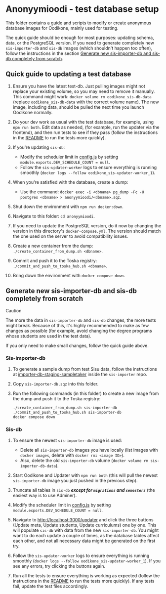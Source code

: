 # Anonyymioodi - test database setup

This folder contains a guide and scripts to modify or create anonymous database images for Oodikone, mainly used for testing.

The quick guide should be enough for most purposes: updating schema, data, or the PostgreSQL version. If you need to generate completely new `sis-importer-db` and `sis-db` images (which shouldn't happen too often), follow the instructions in the section [Generate new sis-importer-db and sis-db completely from scratch](#generate-new-sis-importer-db-and-sis-db-completely-from-scratch).

## Quick guide to updating a test database

1. Ensure you have the latest test-db. Just pulling images might not replace your existing volume, so you may need to remove it manually. This command might work: `docker volume rm oodikone_sis-db-data` (replace `oodikone_sis-db-data` with the correct volume name). The new image, including data, should be pulled the next time you launch Oodikone normally.

2. Do your dev work as usual with the test database, for example, using `npm run both`. Edit data as needed, (for example, run the updater via the frontend), and then run tests to see if they pass (follow the instructions in the [README](../README.md) to run the tests more quickly).

3. If you're updating `sis-db`:

   - Modify the scheduler limit in [config.js](../updater/sis-updater-scheduler/src/config.js) by setting `module.exports.DEV_SCHEDULE_COUNT = null`.
   - Follow the `sis-updater-worker` logs to ensure everything is running smoothly (`docker logs --follow oodikone_sis-updater-worker_1`).

4. When you're satisfied with the database, create a dump:

   - Use the command: `docker exec -i <dbname> pg_dump -Fc -U postgres <dbname> > anonyymioodi/<dbname>.sqz`.

5. Shut down the environment with `npm run docker:down`.

6. Navigate to this folder: `cd anonyymioodi`.

7. If you need to update the PostgreSQL version, do it now by changing the version in this directory's `docker-compose.yml`. The version should match the one used on the server to avoid compatibility issues.

8. Create a new container from the dump: `./create_container_from_dump.sh <dbname>`.

9. Commit and push it to the Toska registry: `./commit_and_push_to_toska_hub.sh <dbname>`.

10. Bring down the environment with `docker compose down`.

## Generate new sis-importer-db and sis-db completely from scratch

> [!CAUTION]
> The more the data in `sis-importer-db` and `sis-db` changes, the more tests might break. Because of this, it's highly recommended to make as few changes as possible (for example, avoid changing the degree programs whose students are used in the test data).
>
> If you only need to make small changes, follow the quick guide above.

### Sis-importer-db

1. To generate a sample dump from test Sisu data, follow the instructions at [importer-db-staging-sampletaker](https://github.com/UniversityOfHelsinkiCS/sis-importer/blob/56f85b3196438426806072b923f41b16a1f7bfe1/importer-db-staging-sampletaker/README.md) inside the `sis-importer` repo.

2. Copy `sis-importer-db.sqz` into this folder.

3. Run the following commands (in this folder) to create a new image from the dump and push it to the Toska registry:

   ```bash
   ./create_container_from_dump.sh sis-importer-db
   ./commit_and_push_to_toska_hub.sh sis-importer-db
   docker compose down
   ```

### Sis-db

1. To ensure the newest `sis-importer-db` image is used:

   - Delete all `sis-importer-db` images you have locally (list images with `docker images`, delete with `docker rmi <image ID>`).
   - Also, delete the old `sis-importer-db` volume (`docker volume rm sis-importer-db-data`).

2. Start Oodikone and Updater with `npm run both` (this will pull the newest `sis-importer-db` image you just pushed in the previous step).

3. Truncate all tables in `sis-db` **_except for `migrations` and `semesters`_** (the easiest way is to use Adminer).

4. Modify the scheduler limit in [config.js](../updater/sis-updater-scheduler/src/config.js) by setting `module.exports.DEV_SCHEDULE_COUNT = null`.

5. Navigate to <http://localhost:3000/updater> and click the three buttons (Update meta, Update students, Update curriculums) one by one. This will populate `sis-db` with data from the new `sis-importer-db`. You might want to do each update a couple of times, as the database tables affect each other, and not all necessary data might be generated on the first try.

6. Follow the `sis-updater-worker` logs to ensure everything is running smoothly (`docker logs --follow oodikone_sis-updater-worker_1`). If you see any errors, try clicking the buttons again.

7. Run all the tests to ensure everything is working as expected (follow the instructions in the [README](../README.md) to run the tests more quickly). If any tests fail, update the test files accordingly.
